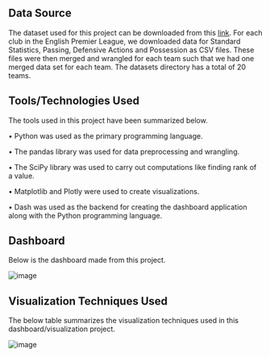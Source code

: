 ## Data Source
The dataset used for this project can be downloaded from this [link](https://fbref.com/en/comps/9/Premier-League-Stats). For each club in the English Premier League, we downloaded data for Standard Statistics, Passing, Defensive Actions and Possession as CSV files. These files were then merged and wrangled for each team such that we had one merged data set for each team. The datasets directory has a total of 20 teams.

## Tools/Technologies Used
The tools used in this project have been summarized below.

• Python was used as the primary programming language. 

• The pandas library was used for data preprocessing and wrangling.

• The SciPy library was used to carry out computations like finding rank of a value.

• Matplotlib and Plotly were used to create visualizations.

• Dash was used as the backend for creating the dashboard application along with the Python programming language.

## Dashboard

Below is the dashboard made from this project.

![image](https://user-images.githubusercontent.com/41315903/168644061-b3373db2-b2ca-49fa-87ff-7349bbba6eff.png)

## Visualization Techniques Used

The below table summarizes the visualization techniques used in this dashboard/visualization project.

![image](https://user-images.githubusercontent.com/41315903/168644319-760e9b6d-2bc2-4843-ace6-65ccd4eda62c.png)

